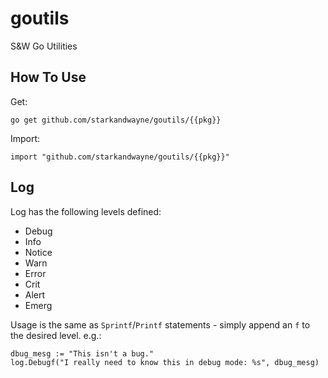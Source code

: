 # goutils
S&amp;W Go Utilities

## How To Use

Get:

```
go get github.com/starkandwayne/goutils/{{pkg}}
```

Import:

```
import "github.com/starkandwayne/goutils/{{pkg}}"
```

## Log

Log has the following levels defined:

* Debug
* Info
* Notice
* Warn
* Error
* Crit
* Alert
* Emerg

Usage is the same as `Sprintf`/`Printf` statements - simply append an `f` to the desired level. e.g.:

```
dbug_mesg := "This isn't a bug."
log.Debugf("I really need to know this in debug mode: %s", dbug_mesg)
```
